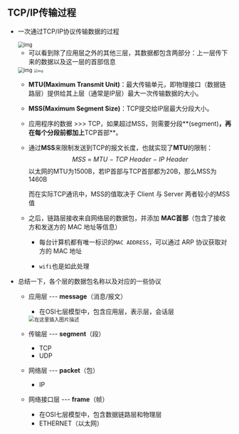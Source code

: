 ## TCP/IP传输过程

- 一次通过TCP/IP协议传输数据的过程

  <img src="https://pic4.zhimg.com/80/v2-d9b090fa56b7e6730189a6347d37ee33_720w.webp" alt="img" style="zoom: 80%;" />

  - 可以看到除了应用层之外的其他三层，其数据都包含两部分：上一层传下来的数据以及这一层的首部信息

    

  <img src="https://cdn.xiaolincoding.com/gh/xiaolincoder/ImageHost/%E8%AE%A1%E7%AE%97%E6%9C%BA%E7%BD%91%E7%BB%9C/%E9%94%AE%E5%85%A5%E7%BD%91%E5%9D%80%E8%BF%87%E7%A8%8B/12.jpg" alt="img" style="zoom:80%;" />

  <img src="https://upload-images.jianshu.io/upload_images/2843224-029d06502bd58f0e.png?imageMogr2/auto-orient/strip|imageView2/2/w/826/format/webp" alt="img" style="zoom:50%;" />

  - **MTU(Maximum Transmit Unit)**：最大传输单元，即物理接口（数据链路层）提供给其上层（通常是IP层）最大一次传输数据的大小。

  - **MSS(Maximum Segment Size)**：TCP提交给IP层最大分段大小。

  - 应用程序的数据 >>> TCP，如果超过MSS，则需要分段**(segment)**，再在每个分段前都加上**TCP首部**。

  - 通过**MSS**来限制发送到TCP的报文长度，也就实现了**MTU**的限制：
    $$
    MSS~=~MTU~-~TCP~Header~-~IP~Header
    $$
    以太网的MTU为1500B，若IP首部与TCP首部都为20B，那么MSS为1460B

    而在实际TCP通讯中，MSS的值取决于 Client 与 Server 两者较小的MSS值
    
    

  - 之后，链路层接收来自网络层的数据包，并添加 **MAC首部**（包含了接收方和发送方的 MAC 地址等信息）

    - 每台计算机都有唯一标识的`MAC ADDRESS`，可以通过 ARP 协议获取对方的 MAC 地址

    - `wifi`也是如此处理

      

- 总结一下，各个层的数据包名称以及对应的一些协议

  - 应用层 --- **message**（消息/报文）

    - 在OSI七层模型中，包含应用层，表示层，会话层

    <img src="https://img-blog.csdnimg.cn/2019100714105391.png" alt="在这里插入图片描述" style="zoom:80%;" />

  - 传输层 --- **segment**（段）

    - TCP
    - UDP

  - 网络层 --- **packet**（包）

    - IP

  - 网络接口层 --- **frame**（帧）

    - 在OSI七层模型中，包含数据链路层和物理层
    - ETHERNET（以太网）

    









